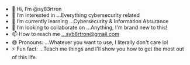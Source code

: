 - 👋 Hi, I’m @sy83rtron
- 👀 I’m interested in ...Everything cybersecurity related
- 🌱 I’m currently learning ...Cybersecurity & Information Assurance
- 💞️ I’m looking to collaborate on ...Anything, I'm brand new to this!
- 📫 How to reach me ...syb8rtron@gmail.com 
- 😄 Pronouns: ...Whatever you want to use, I literally don't care lol
- ⚡ Fun fact: ...Teach me things and I'll show you how to get the most out of this life.
  
<!---
sy83rtron/sy83rtron is a ✨ special ✨ repository because its `README.md` (this file) appears on your GitHub profile.
You can click the Preview link to take a look at your changes.
--->
